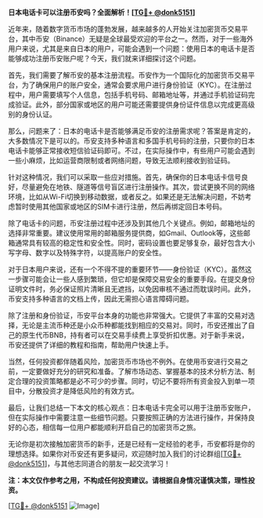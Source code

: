 **日本电话卡可以注册币安吗？全面解析！[[TG💪+ @donk5151](https://t.me/s/donk5151)]**

近年来，随着数字货币市场的蓬勃发展，越来越多的人开始关注加密货币交易平台，其中币安（Binance）无疑是全球最受欢迎的平台之一。然而，对于一些海外用户来说，尤其是来自日本的用户，可能会遇到一个问题：使用日本的电话卡是否能够成功注册币安账户呢？今天，我们就来详细探讨这个问题。

首先，我们需要了解币安的基本注册流程。币安作为一个国际化的加密货币交易平台，为了确保用户的账户安全，通常会要求用户进行身份验证（KYC）。在注册过程中，用户需要填写个人信息，包括手机号码、邮箱地址等，并通过手机验证码完成验证。此外，部分国家或地区的用户可能还需要提供身份证件信息以完成更高级别的身份认证。

那么，问题来了：日本的电话卡是否能够满足币安的注册需求呢？答案是肯定的，大多数情况下是可以的。币安支持多种语言和多国手机号码的注册，只要你的日本电话卡能够正常接收短信验证码即可。不过，在实际操作中，有些用户可能会遇到一些小麻烦，比如运营商限制或者网络问题，导致无法顺利接收到验证码。

针对这种情况，我们可以采取一些应对措施。首先，确保你的日本电话卡信号良好，尽量避免在地铁、隧道等信号盲区进行注册操作。其次，尝试更换不同的网络环境，比如从Wi-Fi切换到移动数据，或者反之。如果还是无法解决问题，不妨考虑暂时使用其他国家或地区的SIM卡进行注册，然后再绑定回日本号码。

除了电话卡的问题，币安注册过程中还涉及到其他几个关键点。例如，邮箱地址的选择非常重要。建议使用常用的邮箱服务提供商，如Gmail、Outlook等，这些邮箱通常具有较高的稳定性和安全性。同时，密码设置也要足够复杂，最好包含大小写字母、数字以及特殊字符，以提高账户的安全性。

对于日本用户来说，还有一个不得不提的重要环节——身份验证（KYC）。虽然这一步骤可能会让一些人感到繁琐，但它却是保障交易安全的重要手段。在提交身份证明文件时，务必保证照片清晰且无遮挡，以免因审核不通过而耽误时间。此外，币安支持多种语言的文档上传，因此无需担心语言障碍问题。

除了注册和身份验证，币安平台本身的功能也非常强大。它提供了丰富的交易对选择，无论是主流币种还是小众币种都能找到相应的交易对。同时，币安还推出了自己的原生代币BNB，持有者可以在交易手续费上享受折扣优惠。对于新手来说，币安还提供了详细的教程和指南，帮助用户快速上手。

当然，任何投资都伴随着风险，加密货币市场也不例外。在使用币安进行交易之前，一定要做好充分的研究和准备。了解市场动态、掌握基本的技术分析方法、制定合理的投资策略都是必不可少的步骤。同时，切记不要将所有资金投入到单一项目中，分散投资才是降低风险的有效方式。

最后，让我们总结一下本文的核心观点：日本电话卡完全可以用于注册币安账户，但在实际操作中需要注意一些细节问题。只要按照正确的方法进行操作，并保持良好的心态，相信每一位用户都能顺利开启自己的加密货币之旅。

无论你是初次接触加密货币的新手，还是已经有一定经验的老手，币安都将是你的理想选择。如果你对币安还有更多疑问，欢迎随时加入我们的讨论群组[[TG💪+ @donk5151](https://t.me/s/donk5151)]，与其他志同道合的朋友一起交流学习！

**注：本文仅作参考之用，不构成任何投资建议。请根据自身情况谨慎决策，理性投资。**

[[TG💪+ @donk5151](https://t.me/s/donk5151) ![Image](https://i.postimg.cc/rwNCRYN7/Snipaste-2025-04-30-17-27-05.png)]